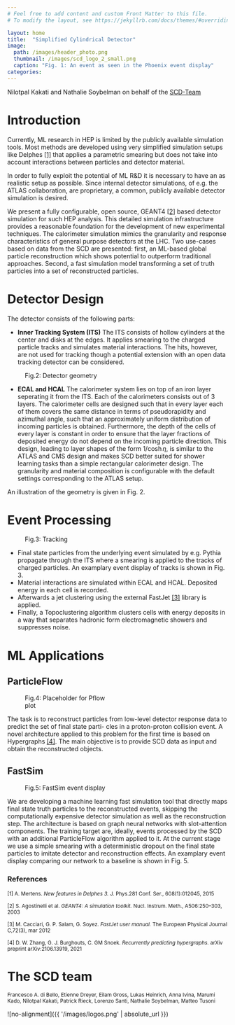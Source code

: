 ```yaml
---
# Feel free to add content and custom Front Matter to this file.
# To modify the layout, see https://jekyllrb.com/docs/themes/#overriding-theme-defaults

layout: home
title:  "Simplified Cylindrical Detector"
image: 
  path: /images/header_photo.png
  thumbnail: /images/scd_logo_2_small.png
  caption: "Fig. 1: An event as seen in the Phoenix event display"
categories:
---
```

<!-- <div align="center">
Nilotpal Kakati and Nathalie Soybelman on behalf of the [SCD-Team](#the-scd-team)
</div>
<br /> -->


Nilotpal Kakati and Nathalie Soybelman on behalf of the [SCD-Team](#the-scd-team)

# Introduction

Currently, ML research in HEP is limited by the publicly available simulation tools. Most methods are developed using very simplified simulation setups like Delphes [[1]](#delphes) that applies a parametric smearing but does not take into account interactions between particles and detector material.

In order to fully exploit the potential of ML R&D it is necessary to have an as realistic setup as possible. Since internal detector simulations, of e.g. the ATLAS collaboration, are proprietary, a common, publicly available detector simulation is desired.

We present a fully configurable, open source, GEANT4 [[2]](#geant) based detector simulation for such HEP analysis. This detailed simulation infrastructure provides a reasonable foundation for the development of new experimental techniques. The calorimeter simulation mimics the granularity and response characteristics of general purpose detectors at the LHC. Two use-cases based on data from the SCD are presented: first, an ML-based global particle reconstruction which shows potential to outperform traditional approaches. Second, a fast simulation model transforming a set of truth particles into a set of reconstructed particles.

# Detector Design

The detector consists of the following parts:

- **Inner Tracking System (ITS)** The ITS consists of hollow cylinders at the center and disks at the edges. It applies smearing to the charged particle tracks and simulates material interactions. The hits, however, are not used for tracking though a potential extension with an open data tracking detector can be considered.

<figure style="width: 300px" class="align-right">
  <img src="{{ '/images/scd_yz.png' | absolute_url }}" alt="">
  <figcaption>Fig.2: Detector geometry</figcaption>
</figure> 

- **ECAL and HCAL** The calorimeter system lies on top of an iron layer seperating it from the ITS. Each of the calorimeters consists out of 3 layers. The calorimeter cells are designed such that in every layer each of them covers the same distance in terms of pseudorapidity and azimuthal angle, such that an approximately uniform distribution of incoming particles is obtained. Furthermore, the depth of the cells of every layer is constant in order to ensure that the layer fractions of deposited energy do not depend on the incoming particle direction. This design, leading to layer shapes of the form $1/\cosh \eta$, is similar to the ATLAS and CMS design and makes SCD better suited for shower learning tasks than a simple rectangular calorimeter design. The granularity and material composition is configurable with the default settings corresponding to the ATLAS setup.

An illustration of the geometry is given in Fig. 2.

# Event Processing

<figure style="width: 200px" class="align-right">
  <img src="{{ '/images/tracks.png' | absolute_url }}" alt="">
  <figcaption>Fig.3: Tracking</figcaption>
</figure> 

- Final state particles from the underlying event simulated by e.g. Pythia propagate through the ITS where a smearing is applied to the tracks of charged particles. An examplary event display of tracks is shown in Fig. 3.
- Material interactions are simulated within ECAL and HCAL. Deposited energy in each cell is recorded.
- Afterwards a jet clustering using the external FastJet [[3]](#fastj) library is applied.
- Finally, a Topoclustering algorithm clusters cells with energy deposits in a way that separates hadronic form electromagnetic showers and suppresses noise.

# ML Applications 

## ParticleFlow 

<figure style="width: 200px" class="align-right">
  <img src="{{ '/images/event_display.png' | absolute_url }}" alt="">
  <figcaption>Fig.4: Placeholder for Pflow plot</figcaption>
</figure> 

The task is to reconstruct particles from low-level
detector response data to predict the set of final state parti-
cles in a proton-proton collision event. A novel architecture applied to this problem for the first time is based on Hypergraphs [[4]](#hyperg). The main objective is to provide SCD data as input and obtain the reconstructed objects.

## FastSim 

<figure style="width: 200px" class="align-left">
  <img src="{{ '/images/event_display.png' | absolute_url }}" alt="">
  <figcaption>Fig.5: FastSim event display</figcaption>
</figure> 

We are developing a machine learning fast simulation tool that directly maps final state truth particles to the reconstructed events, skipping the computationally expensive detector simulation as well as the reconstruction step. The architecture is based on graph neural networks with slot-attention components. The training target are, ideally, events processed by the SCD with an additional ParticleFlow algorithm applied to it. At the current stage we use a simple smearing with a deterministic dropout on the final state particles to imitate detector and reconstruction effects. An examplary event display comparing our network to a baseline is shown in Fig. 5.

### References

<sub><a name="delphes">[1]</a> A. Mertens. *New features in Delphes 3.* J. Phys.281 Conf. Ser., 608(1):012045, 2015</sub>

<sub><a name="geant">[2]</a> S. Agostinelli et al. *GEANT4: A simulation toolkit.* Nucl. Instrum. Meth., A506:250–303, 2003</sub>

<sub><a name="fastj">[3]</a> M. Cacciari, G. P. Salam, G. Soyez. *FastJet user manual.* The European Physical Journal C,72(3), mar 2012</sub>

<sub><a name="hyperg">[4]</a> D. W. Zhang, G. J. Burghouts, C. GM Snoek. *Recurrently predicting hypergraphs.* arXiv preprint arXiv:2106.13919, 2021</sub>


# The SCD team

<sub>Francesco A. di Bello, Etienne Dreyer, Eilam Gross, Lukas Heinrich, Anna Ivina, Marumi Kado, Nilotpal Kakati, Patrick Rieck, Lorenzo Santi, Nathalie Soybelman, Matteo Tusoni</sub>


![no-alignment]({{ '/images/logos.png' | absolute_url }})
